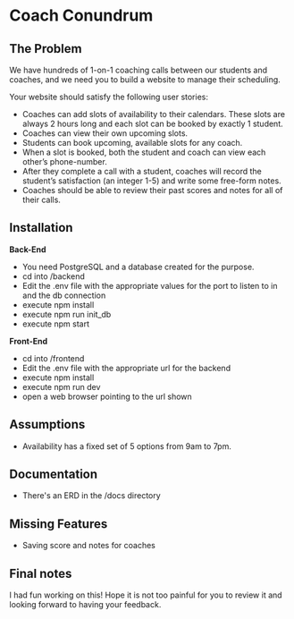 # Coach Conundrum

## The Problem

We have hundreds of 1-on-1 coaching calls between our students and coaches, and we need you to build a website to manage their scheduling.

Your website should satisfy the following user stories:
- Coaches can add slots of availability to their calendars. These slots are always 2 hours long and each slot can be booked by exactly 1 student.
- Coaches can view their own upcoming slots.
- Students can book upcoming, available slots for any coach.
- When a slot is booked, both the student and coach can view each other’s phone-number.
- After they complete a call with a student, coaches will record the student’s satisfaction (an integer 1-5) and write some free-form notes.
- Coaches should be able to review their past scores and notes for all of their calls.

## Installation

**Back-End**
- You need PostgreSQL and a database created for the purpose.
- cd into /backend
- Edit the .env file with the appropriate values for the port to listen to in and the db connection
- execute npm install
- execute npm run init_db
- execute npm start

**Front-End**
- cd into /frontend
- Edit the .env file with the appropriate url for the backend
- execute npm install
- execute npm run dev
- open a web browser pointing to the url shown

## Assumptions
- Availability has a fixed set of 5 options from 9am to 7pm.

## Documentation
- There's an ERD in the /docs directory

## Missing Features
- Saving score and notes for coaches

## Final notes
I had fun working on this!
Hope it is not too painful for you to review it and looking forward to having your feedback.

